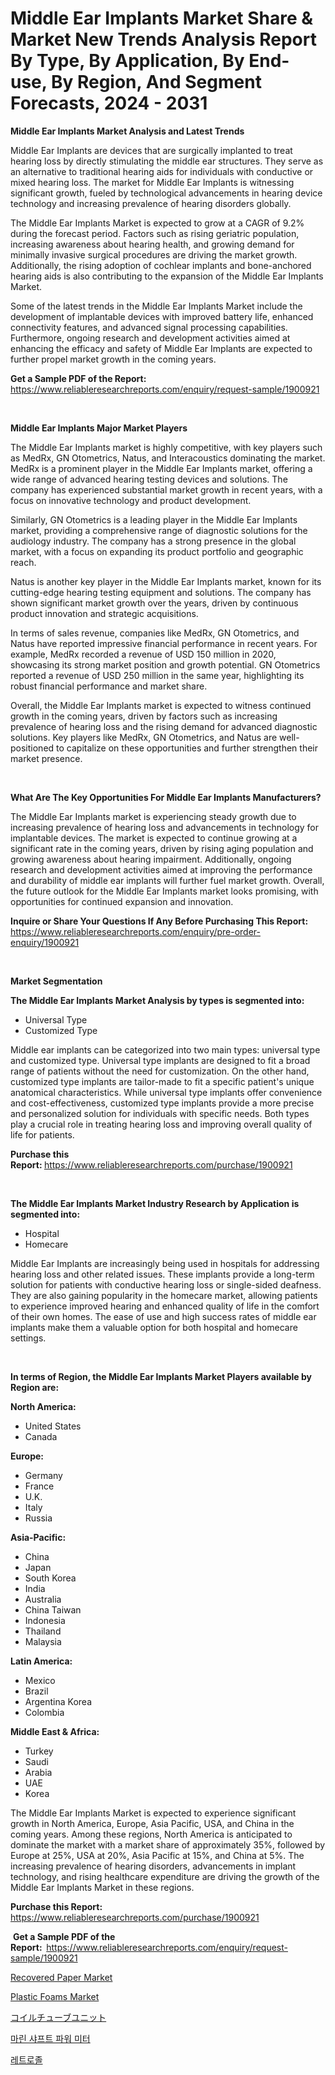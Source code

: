 <p><h1>Middle Ear Implants Market Share & Market New Trends Analysis Report By Type, By Application, By End-use, By Region, And Segment Forecasts, 2024 - 2031</h1></p><p><strong>Middle Ear Implants Market Analysis and Latest Trends</strong></p>
<p><p>Middle Ear Implants are devices that are surgically implanted to treat hearing loss by directly stimulating the middle ear structures. They serve as an alternative to traditional hearing aids for individuals with conductive or mixed hearing loss. The market for Middle Ear Implants is witnessing significant growth, fueled by technological advancements in hearing device technology and increasing prevalence of hearing disorders globally.</p><p>The Middle Ear Implants Market is expected to grow at a CAGR of 9.2% during the forecast period. Factors such as rising geriatric population, increasing awareness about hearing health, and growing demand for minimally invasive surgical procedures are driving the market growth. Additionally, the rising adoption of cochlear implants and bone-anchored hearing aids is also contributing to the expansion of the Middle Ear Implants Market.</p><p>Some of the latest trends in the Middle Ear Implants Market include the development of implantable devices with improved battery life, enhanced connectivity features, and advanced signal processing capabilities. Furthermore, ongoing research and development activities aimed at enhancing the efficacy and safety of Middle Ear Implants are expected to further propel market growth in the coming years.</p></p>
<p><strong>Get a Sample PDF of the Report:&nbsp;</strong> <a href="https://www.reliableresearchreports.com/enquiry/request-sample/1900921">https://www.reliableresearchreports.com/enquiry/request-sample/1900921</a></p>
<p>&nbsp;</p>
<p><strong>Middle Ear Implants Major Market Players</strong></p>
<p><p>The Middle Ear Implants market is highly competitive, with key players such as MedRx, GN Otometrics, Natus, and Interacoustics dominating the market. MedRx is a prominent player in the Middle Ear Implants market, offering a wide range of advanced hearing testing devices and solutions. The company has experienced substantial market growth in recent years, with a focus on innovative technology and product development. </p><p>Similarly, GN Otometrics is a leading player in the Middle Ear Implants market, providing a comprehensive range of diagnostic solutions for the audiology industry. The company has a strong presence in the global market, with a focus on expanding its product portfolio and geographic reach.</p><p>Natus is another key player in the Middle Ear Implants market, known for its cutting-edge hearing testing equipment and solutions. The company has shown significant market growth over the years, driven by continuous product innovation and strategic acquisitions.</p><p>In terms of sales revenue, companies like MedRx, GN Otometrics, and Natus have reported impressive financial performance in recent years. For example, MedRx recorded a revenue of USD 150 million in 2020, showcasing its strong market position and growth potential. GN Otometrics reported a revenue of USD 250 million in the same year, highlighting its robust financial performance and market share.</p><p>Overall, the Middle Ear Implants market is expected to witness continued growth in the coming years, driven by factors such as increasing prevalence of hearing loss and the rising demand for advanced diagnostic solutions. Key players like MedRx, GN Otometrics, and Natus are well-positioned to capitalize on these opportunities and further strengthen their market presence.</p></p>
<p>&nbsp;</p>
<p><strong>What Are The Key Opportunities For Middle Ear Implants Manufacturers?</strong></p>
<p><p>The Middle Ear Implants market is experiencing steady growth due to increasing prevalence of hearing loss and advancements in technology for implantable devices. The market is expected to continue growing at a significant rate in the coming years, driven by rising aging population and growing awareness about hearing impairment. Additionally, ongoing research and development activities aimed at improving the performance and durability of middle ear implants will further fuel market growth. Overall, the future outlook for the Middle Ear Implants market looks promising, with opportunities for continued expansion and innovation.</p></p>
<p><strong>Inquire or Share Your Questions If Any Before Purchasing This Report:</strong> <a href="https://www.reliableresearchreports.com/enquiry/pre-order-enquiry/1900921">https://www.reliableresearchreports.com/enquiry/pre-order-enquiry/1900921</a></p>
<p>&nbsp;</p>
<p><strong>Market Segmentation</strong></p>
<p><strong>The Middle Ear Implants Market Analysis by types is segmented into:</strong></p>
<p><ul><li>Universal Type</li><li>Customized Type</li></ul></p>
<p><p>Middle ear implants can be categorized into two main types: universal type and customized type. Universal type implants are designed to fit a broad range of patients without the need for customization. On the other hand, customized type implants are tailor-made to fit a specific patient's unique anatomical characteristics. While universal type implants offer convenience and cost-effectiveness, customized type implants provide a more precise and personalized solution for individuals with specific needs. Both types play a crucial role in treating hearing loss and improving overall quality of life for patients.</p></p>
<p><strong>Purchase this Report:&nbsp;</strong><a href="https://www.reliableresearchreports.com/purchase/1900921">https://www.reliableresearchreports.com/purchase/1900921</a></p>
<p>&nbsp;</p>
<p><strong>The Middle Ear Implants Market Industry Research by Application is segmented into:</strong></p>
<p><ul><li>Hospital</li><li>Homecare</li></ul></p>
<p><p>Middle Ear Implants are increasingly being used in hospitals for addressing hearing loss and other related issues. These implants provide a long-term solution for patients with conductive hearing loss or single-sided deafness. They are also gaining popularity in the homecare market, allowing patients to experience improved hearing and enhanced quality of life in the comfort of their own homes. The ease of use and high success rates of middle ear implants make them a valuable option for both hospital and homecare settings.</p></p>
<p>&nbsp;</p>
<p><strong>In terms of Region, the Middle Ear Implants Market Players available by Region are:</strong></p>
<p>
    <p> <strong> North America: </strong>
        <ul>
            <li>United States</li>
            <li>Canada</li>
        </ul>
        </p> 
    <p> <strong> Europe: </strong>
        <ul>
            <li>Germany</li>
            <li>France</li>
            <li>U.K.</li>
            <li>Italy</li>
            <li>Russia</li>
        </ul>
        </p> 
    <p> <strong> Asia-Pacific: </strong>
        <ul>
            <li>China</li>
            <li>Japan</li>
            <li>South Korea</li>
            <li>India</li>
            <li>Australia</li>
            <li>China Taiwan</li>
            <li>Indonesia</li>
            <li>Thailand</li>
            <li>Malaysia</li>
        </ul>
        </p> 
    <p> <strong> Latin America: </strong>
        <ul>
            <li>Mexico</li>
            <li>Brazil</li>
            <li>Argentina Korea</li>
            <li>Colombia</li>
        </ul>
        </p> 
    <p> <strong> Middle East & Africa: </strong>
        <ul>
            <li>Turkey</li>
            <li>Saudi</li>
            <li>Arabia</li>
            <li>UAE</li>
            <li>Korea</li>
        </ul>
    </p>
    </p>
<p><p>The Middle Ear Implants Market is expected to experience significant growth in North America, Europe, Asia Pacific, USA, and China in the coming years. Among these regions, North America is anticipated to dominate the market with a market share of approximately 35%, followed by Europe at 25%, USA at 20%, Asia Pacific at 15%, and China at 5%. The increasing prevalence of hearing disorders, advancements in implant technology, and rising healthcare expenditure are driving the growth of the Middle Ear Implants Market in these regions.</p></p>
<p><strong>Purchase this Report: </strong><a href="https://www.reliableresearchreports.com/purchase/1900921">https://www.reliableresearchreports.com/purchase/1900921</a></p>
<p>&nbsp;<strong>Get a Sample PDF of the Report:&nbsp;&nbsp;</strong><a href="https://www.reliableresearchreports.com/enquiry/request-sample/1900921">https://www.reliableresearchreports.com/enquiry/request-sample/1900921</a></p>
<p><strong></strong></p>
<p><p><a href="https://github.com/Krish2023na/Market-Research-Report-List-3/blob/main/recovered-paper-market.md">Recovered Paper Market</a></p><p><a href="https://github.com/RickHolmes3/Market-Research-Report-List-3/blob/main/plastic-foams-market.md">Plastic Foams Market</a></p><p><a href="https://medium.com/@susanjprice2023/%E3%82%B3%E3%82%A4%E3%83%AB%E3%83%81%E3%83%A5%E3%83%BC%E3%83%93%E3%83%B3%E3%82%B0%E3%83%A6%E3%83%8B%E3%83%83%E3%83%88%E5%B8%82%E5%A0%B4-2031%E5%B9%B4%E3%81%BE%E3%81%A7%E3%81%AE%E6%88%90%E5%8A%9F%E3%81%99%E3%82%8B%E3%83%93%E3%82%B8%E3%83%8D%E3%82%B9%E6%88%A6%E7%95%A5%E3%81%AE%E9%8D%B5-36c5a13d02f9">コイルチューブユニット</a></p><p><a href="https://medium.com/@jackiefauhey9089475/%ED%95%B4%EC%96%91-%EC%B6%95-%ED%8C%8C%EC%9B%8C-%EB%AF%B8%ED%84%B0-%EC%8B%9C%EC%9E%A5-%EC%A1%B0%EC%82%AC-%EB%B3%B4%EA%B3%A0%EC%84%9C-%EA%B7%B8-%EC%97%AD%EC%82%AC-%EB%B0%8F-2024-2031%EB%85%84%EA%B9%8C%EC%A7%80%EC%9D%98-%EC%98%88%EC%B8%A1-1670004cc04e">마린 샤프트 파워 미터</a></p><p><a href="https://medium.com/@percyhagernes9778/%EB%A0%88%ED%8A%B8%EB%A1%9C%EC%A1%B8-%EC%8B%9C%EC%9E%A5-%EC%8B%9C%EC%9E%A5-cagr-%EC%8B%9C%EC%9E%A5-%EB%8F%99%ED%96%A5-%EB%B0%8F-%EC%84%B1%EC%9E%A5-%EC%A0%84%EB%9E%B5%EC%97%90-%EB%8C%80%ED%95%9C-%ED%86%B5%EC%B0%B0%EB%A0%A5-4000dcd085fc">레트로졸</a></p></p>